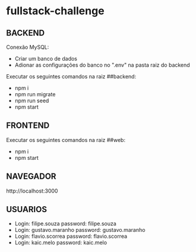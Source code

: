 # fullstack-challenge

## BACKEND

Conexão MySQL:
- Criar um banco de dados
- Adionar as configurações do banco no ".env" na pasta raiz do backend

Executar os seguintes comandos na raiz ##backend:
- npm i
- npm run migrate
- npm run seed
- npm start

## FRONTEND

Executar os seguintes comandos na raiz ##web:
- npm i
- npm start

## NAVEGADOR
http://localhost:3000

## USUARIOS

- Login: filipe.souza 	password: filipe.souza
- Login: gustavo.maranho 	password: gustavo.maranho
- Login: flavio.scorrea 	password: flavio.scorrea
- Login: kaic.melo 	password: kaic.melo
